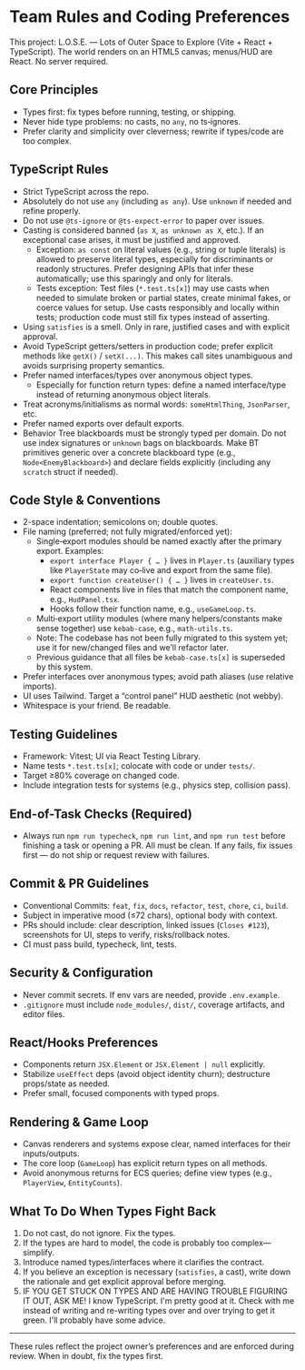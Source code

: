 # Team Rules and Coding Preferences

This project: L.O.S.E. — Lots of Outer Space to Explore (Vite + React + TypeScript). The world renders on an HTML5 canvas; menus/HUD are React. No server required.

## Core Principles

- Types first: fix types before running, testing, or shipping.
- Never hide type problems: no casts, no `any`, no ts‑ignores.
- Prefer clarity and simplicity over cleverness; rewrite if types/code are too complex.

## TypeScript Rules

- Strict TypeScript across the repo.
- Absolutely do not use `any` (including `as any`). Use `unknown` if needed and refine properly.
- Do not use `@ts-ignore` or `@ts-expect-error` to paper over issues.
- Casting is considered banned (`as X`, `as unknown as X`, etc.). If an exceptional case arises, it must be justified and approved.
  - Exception: `as const` on literal values (e.g., string or tuple literals) is allowed to preserve literal types, especially for discriminants or readonly structures. Prefer designing APIs that infer these automatically; use this sparingly and only for literals.
  - Tests exception: Test files (`*.test.ts[x]`) may use casts when needed to simulate broken or partial states, create minimal fakes, or coerce values for setup. Use casts responsibly and locally within tests; production code must still fix types instead of asserting.
- Using `satisfies` is a smell. Only in rare, justified cases and with explicit approval.
- Avoid TypeScript getters/setters in production code; prefer explicit methods like `getX()` / `setX(...)`. This makes call sites unambiguous and avoids surprising property semantics.
- Prefer named interfaces/types over anonymous object types.
  - Especially for function return types: define a named interface/type instead of returning anonymous object literals.
- Treat acronyms/initialisms as normal words: `someHtmlThing`, `JsonParser`, etc.
- Prefer named exports over default exports.
- Behavior Tree blackboards must be strongly typed per domain. Do not use index signatures or `unknown` bags on blackboards. Make BT primitives generic over a concrete blackboard type (e.g., `Node<EnemyBlackboard>`) and declare fields explicitly (including any `scratch` struct if needed).

## Code Style & Conventions

- 2-space indentation; semicolons on; double quotes.
- File naming (preferred; not fully migrated/enforced yet):
  - Single‑export modules should be named exactly after the primary export. Examples:
    - `export interface Player { … }` lives in `Player.ts` (auxiliary types like `PlayerState` may co‑live and export from the same file).
    - `export function createUser() { … }` lives in `createUser.ts`.
    - React components live in files that match the component name, e.g., `HudPanel.tsx`.
    - Hooks follow their function name, e.g., `useGameLoop.ts`.
  - Multi‑export utility modules (where many helpers/constants make sense together) use `kebab-case`, e.g., `math-utils.ts`.
  - Note: The codebase has not been fully migrated to this system yet; use it for new/changed files and we’ll refactor later.
  - Previous guidance that all files be `kebab-case.ts[x]` is superseded by this system.
- Prefer interfaces over anonymous types; avoid path aliases (use relative imports).
- UI uses Tailwind. Target a “control panel” HUD aesthetic (not webby).
- Whitespace is your friend. Be readable.

## Testing Guidelines

- Framework: Vitest; UI via React Testing Library.
- Name tests `*.test.ts[x]`; colocate with code or under `tests/`.
- Target ≥80% coverage on changed code.
- Include integration tests for systems (e.g., physics step, collision pass).

## End-of-Task Checks (Required)

- Always run `npm run typecheck`, `npm run lint`, and `npm run test` before finishing a task or opening a PR. All must be clean. If any fails, fix issues first — do not ship or request review with failures.

## Commit & PR Guidelines

- Conventional Commits: `feat`, `fix`, `docs`, `refactor`, `test`, `chore`, `ci`, `build`.
- Subject in imperative mood (≤72 chars), optional body with context.
- PRs should include: clear description, linked issues (`Closes #123`), screenshots for UI, steps to verify, risks/rollback notes.
- CI must pass build, typecheck, lint, tests.

## Security & Configuration

- Never commit secrets. If env vars are needed, provide `.env.example`.
- `.gitignore` must include `node_modules/`, `dist/`, coverage artifacts, and editor files.

## React/Hooks Preferences

- Components return `JSX.Element` or `JSX.Element | null` explicitly.
- Stabilize `useEffect` deps (avoid object identity churn); destructure props/state as needed.
- Prefer small, focused components with typed props.

## Rendering & Game Loop

- Canvas renderers and systems expose clear, named interfaces for their inputs/outputs.
- The core loop (`GameLoop`) has explicit return types on all methods.
- Avoid anonymous returns for ECS queries; define view types (e.g., `PlayerView`, `EntityCounts`).

## What To Do When Types Fight Back

1. Do not cast, do not ignore. Fix the types.
2. If the types are hard to model, the code is probably too complex—simplify.
3. Introduce named types/interfaces where it clarifies the contract.
4. If you believe an exception is necessary (`satisfies`, a cast), write down the rationale and get explicit approval before merging.
5. IF YOU GET STUCK ON TYPES AND ARE HAVING TROUBLE FIGURING IT OUT, ASK ME! I know TypeScript. I'm pretty good at it. Check with me instead of writing and re-writing types over and over trying to get it green. I'll probably have some advice.

---

These rules reflect the project owner’s preferences and are enforced during review. When in doubt, fix the types first.
